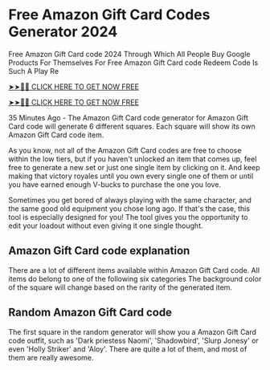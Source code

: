 # Free Amazon Gift Card Codes Generator 2024
Free Amazon Gift Card code 2024 Through Which All People Buy Google Products For Themselves For Free Amazon Gift Card code Redeem Code Is Such A Play Re

[➤➤🔴📱 CLICK HERE TO GET NOW FREE](https://tinyurl.com/yc6b2wxj)

[➤➤🔴📱 CLICK HERE TO GET NOW FREE](https://tinyurl.com/yc6b2wxj)

35 Minutes Ago - The Amazon Gift Card code generator for Amazon Gift Card code will generate 6 different squares. Each square will show its own Amazon Gift Card code item.

As you know, not all of the Amazon Gift Card codes are free to choose within the low tiers, but if you haven't unlocked an item that comes up, feel free to generate a new set or just one single item by clicking on it. And keep making that victory royales until you own every single one of them or until you have earned enough V-bucks to purchase the one you love.

Sometimes you get bored of always playing with the same character, and the same good old equipment you chose long ago. If that's the case, this tool is especially designed for you! The tool gives you the opportunity to edit your loadout without even giving it one single thought.

## Amazon Gift Card code explanation

There are a lot of different items available within Amazon Gift Card code. All items do belong to one of the following six categories The background color of the square will change based on the rarity of the generated item.

## Random Amazon Gift Card code

The first square in the random generator will show you a Amazon Gift Card code outfit, such as 'Dark priestess Naomi', 'Shadowbird', 'Slurp Jonesy' or even 'Holly Striker' and 'Aloy'. There are quite a lot of them, and most of them are really awesome.
